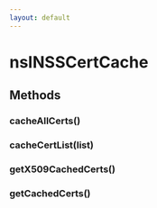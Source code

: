```yaml
---
layout: default
---
```


# nsINSSCertCache #

## Methods ##

### cacheAllCerts() ###

### cacheCertList(list) ###

### getX509CachedCerts() ###

### getCachedCerts() ###
